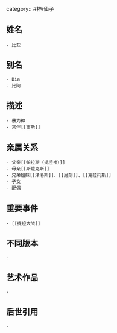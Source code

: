 category:: #神/仙子
## 姓名
	- 比亚
## 别名
	- Bia
	- 比阿
## 描述
	- 暴力神
	- 常伴[[宙斯]]
## 亲属关系
	- 父亲[[帕拉斯（提坦神）]]
	- 母亲[[斯堤克斯]]
	- 兄弟姐妹[[泽洛斯]]、[[尼刻]]、[[克拉托斯]]
	- 子女
	- 配偶
## 重要事件
	- [[提坦大战]]
## 不同版本
	-
## 艺术作品
	-
## 后世引用
	-
